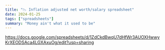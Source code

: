 ```yaml
---
title: "📉 Inflation adjusted net worth/salary spreadsheet"
date: 2024-01-25
tags: ["spreadsheets"]
summary: "Money ain't what it used to be"
---
```


https://docs.google.com/spreadsheets/d/1ZdCkdBwqU7dHfWr3AUOXHwwyKrXEODSAca4LGXAxuOg/edit?usp=sharing
